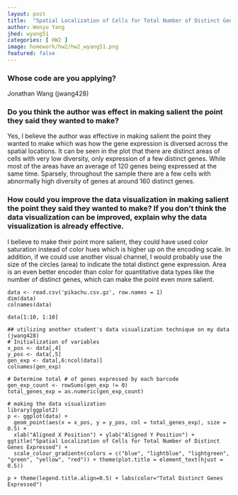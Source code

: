 ```yaml
---
layout: post
title:  "Spatial Localization of Cells for Total Number of Distinct Genes Expressed"
author: Wenyu Yang
jhed: wyang51
categories: [ HW2 ]
image: homework/hw2/hw2_wyang51.png
featured: false
---
```


### Whose code are you applying?
Jonathan Wang (jwang428)

### Do you think the author was effect in making salient the point they said they wanted to make?
Yes, I believe the author was effective in making salient the point they wanted to make which was how the gene expression is diversed across the spatial locations. It can be seen in the plot that there are distinct areas of cells with very low diversity, only expression of a few distinct genes. While most of the areas have an average of 120 genes being expressed at the same time. Sparsely, throughout the sample there are a few cells with abnormally high diversity of genes at around 160 distinct genes. 

### How could you improve the data visualization in making salient the point they said they wanted to make? If you don't think the data visualization can be improved, explain why the data visualization is already effective.
I believe to make their point more salient, they could have used color saturation instead of color hues which is higher up on the encoding scale. In addition, if we could use another visual channel, I would probably use the size of the circles (area) to indicate the total distinct gene expression. Area is an even better encoder than color for quantitative data types like the number of distinct genes, which can make the point even more salient. 

```{r}
data <- read.csv('pikachu.csv.gz', row.names = 1)
dim(data)
colnames(data)

data[1:10, 1:10]

## utilizing another student's data visualization technique on my data (jwang428)
# Initialization of variables
x_pos <- data[,4]
y_pos <- data[,5]
gen_exp <- data[,6:ncol(data)]
colnames(gen_exp)

# Determine total # of genes expressed by each barcode
gen_exp_count <- rowSums(gen_exp != 0)
total_genes_exp = as.numeric(gen_exp_count)

# making the data visualization
library(ggplot2)
p <- ggplot(data) + 
  geom_point(aes(x = x_pos, y = y_pos, col = total_genes_exp), size = 0.5) + 
  xlab("Aligned X Position") + ylab("Aligned Y Position") + ggtitle("Spatial Localization of Cells for Total Number of Distinct Genes Expressed") +
  scale_colour_gradientn(colors = c("blue", "lightblue", "lightgreen", "green", "yellow", "red")) + theme(plot.title = element_text(hjust = 0.5))

p + theme(legend.title.align=0.5) + labs(color="Total Distinct Genes Expressed")

```


